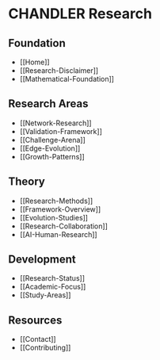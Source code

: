 # CHANDLER Research

## Foundation
* [[Home]]
* [[Research-Disclaimer]]
* [[Mathematical-Foundation]]

## Research Areas
* [[Network-Research]]
* [[Validation-Framework]]
* [[Challenge-Arena]]
* [[Edge-Evolution]]
* [[Growth-Patterns]]

## Theory
* [[Research-Methods]]
* [[Framework-Overview]]
* [[Evolution-Studies]]
* [[Research-Collaboration]]
* [[AI-Human-Research]]

## Development
* [[Research-Status]]
* [[Academic-Focus]]
* [[Study-Areas]]

## Resources
* [[Contact]]
* [[Contributing]]
